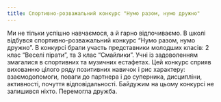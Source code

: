 ```yaml
---
title: Спортивно-розважальний конкурс "Нумо разом, нумо дружно"
---
```


Ми не тільки успішно навчаємося, а й гарно відпочиваємо. В школі відбувся спортивно-розважальний конкурс “Нумо разом, нумо дружно”. В конкурсі брали участь представники молодших класів: 2 клас “Веселі пірати”, та 3 клас “Смайлики”. Учні із задоволенням змагалися в спортивних та музичних естафетах. Цей конкурс сприяв вихованню цілого ряду позитивних навичок і рис характеру: взаємодопомоги, поваги до партнера і до суперника, дисципліни, активності, почуття відповідальності. Байдужим на цьому конкурсі не залишився ніхто. Перемогла дружба.

<slideshow id="72157646709832584"></slideshow>
